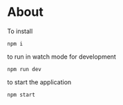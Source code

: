 # About 

To install 

```npm i```

to run in watch mode for development 

```
npm run dev 
```

to start the application 
```
npm start
```